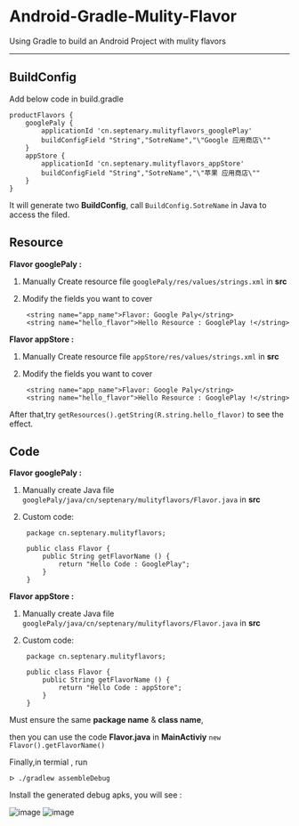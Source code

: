 Android-Gradle-Mulity-Flavor
===
Using Gradle to build an Android Project with mulity flavors

***

BuildConfig
---
Add below code in build.gradle
	
	productFlavors {
   	 	googlePaly {
        	applicationId 'cn.septenary.mulityflavors_googlePlay'
        	buildConfigField "String","SotreName","\"Google 应用商店\""
    	}
    	appStore {
        	applicationId 'cn.septenary.mulityflavors_appStore'
        	buildConfigField "String","SotreName","\"苹果 应用商店\""
    	}
    }

It will generate two **BuildConfig**, call `BuildConfig.SotreName` in Java to access the filed.


Resource
---

**Flavor googlePaly :**

1. Manually Create resource file  `googlePaly/res/values/strings.xml` in **src**
2. Modify the fields you want to cover

	<resources>

    	<string name="app_name">Flavor: Google Paly</string>
    	<string name="hello_flavor">Hello Resource : GooglePlay !</string>

	</resources>

**Flavor appStore :**

1. Manually Create resource file  `appStore/res/values/strings.xml` in **src**
2. Modify the fields you want to cover

	<resources>

    	<string name="app_name">Flavor: Google Paly</string>
    	<string name="hello_flavor">Hello Resource : GooglePlay !</string>

	</resources>
	
After that,try `getResources().getString(R.string.hello_flavor)` to see the effect.


Code
---

**Flavor googlePaly :**

1. Manually create Java file  `googlePaly/java/cn/septenary/mulityflavors/Flavor.java` in **src**
2. Custom code:

		package cn.septenary.mulityflavors;

		public class Flavor {
   			public String getFlavorName () {
        		return "Hello Code : GooglePlay";
    		}
		}


**Flavor appStore :**

1. Manually create Java file  `googlePaly/java/cn/septenary/mulityflavors/Flavor.java` in **src**
2. Custom code:

		package cn.septenary.mulityflavors;

		public class Flavor {
   			public String getFlavorName () {
        		return "Hello Code : appStore";
    		}
		}
		
Must ensure the same **package name** & **class name**, 

then you can use the code **Flavor.java** in **MainActiviy** `new Flavor().getFlavorName()`



Finally,in termial , run 
	
	ᐅ ./gradlew assembleDebug

Install the generated debug apks, you will see :


 ![image](https://raw.githubusercontent.com/Ryfthink/Android-Gradle-Mulity-Flavor/master/art/a.png)
 ![image](https://raw.githubusercontent.com/Ryfthink/Android-Gradle-Mulity-Flavor/master/art/b.png)
	